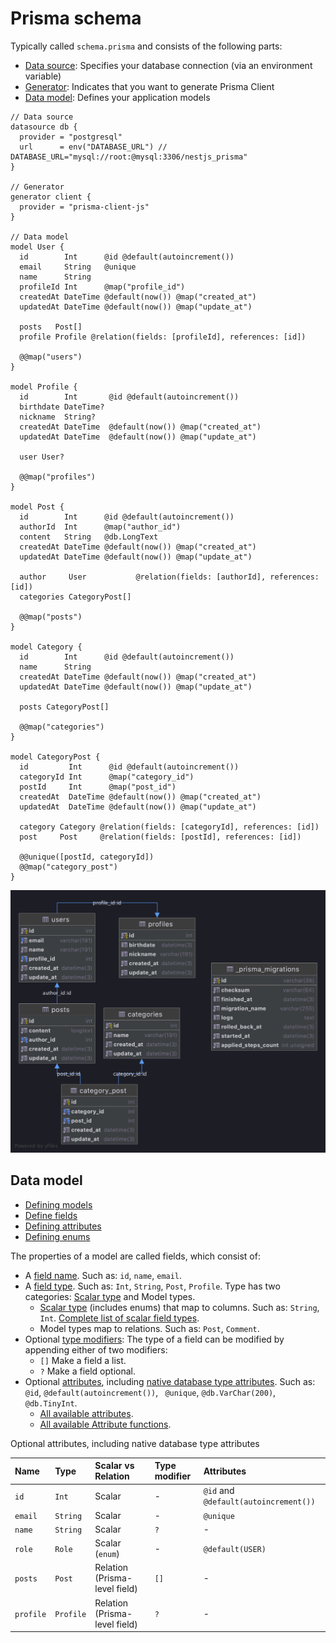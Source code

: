 # Prisma schema

Typically called `schema.prisma` and consists of the following parts:

- [Data source](https://www.prisma.io/docs/concepts/components/prisma-schema/data-sources/): Specifies your database connection (via an environment variable)
- [Generator](https://www.prisma.io/docs/concepts/components/prisma-schema/generators/): Indicates that you want to generate Prisma Client
- [Data model](https://www.prisma.io/docs/concepts/components/prisma-schema/data-model/): Defines your application models

```prisma
// Data source
datasource db {
  provider = "postgresql"
  url      = env("DATABASE_URL") // DATABASE_URL="mysql://root:@mysql:3306/nestjs_prisma"
}

// Generator
generator client {
  provider = "prisma-client-js"
}

// Data model
model User {
  id        Int      @id @default(autoincrement())
  email     String   @unique
  name      String
  profileId Int      @map("profile_id")
  createdAt DateTime @default(now()) @map("created_at")
  updatedAt DateTime @default(now()) @map("update_at")

  posts   Post[]
  profile Profile @relation(fields: [profileId], references: [id])

  @@map("users")
}

model Profile {
  id        Int       @id @default(autoincrement())
  birthdate DateTime?
  nickname  String?
  createdAt DateTime  @default(now()) @map("created_at")
  updatedAt DateTime  @default(now()) @map("update_at")

  user User?

  @@map("profiles")
}

model Post {
  id        Int      @id @default(autoincrement())
  authorId  Int      @map("author_id")
  content   String   @db.LongText
  createdAt DateTime @default(now()) @map("created_at")
  updatedAt DateTime @default(now()) @map("update_at")

  author     User           @relation(fields: [authorId], references: [id])
  categories CategoryPost[]

  @@map("posts")
}

model Category {
  id        Int      @id @default(autoincrement())
  name      String
  createdAt DateTime @default(now()) @map("created_at")
  updatedAt DateTime @default(now()) @map("update_at")

  posts CategoryPost[]

  @@map("categories")
}

model CategoryPost {
  id         Int      @id @default(autoincrement())
  categoryId Int      @map("category_id")
  postId     Int      @map("post_id")
  createdAt  DateTime @default(now()) @map("created_at")
  updatedAt  DateTime @default(now()) @map("update_at")

  category Category @relation(fields: [categoryId], references: [id])
  post     Post     @relation(fields: [postId], references: [id])

  @@unique([postId, categoryId])
  @@map("category_post")
}
```

![](art/nestjs_prisma.png)

## Data model

- [Defining models](https://www.prisma.io/docs/concepts/components/prisma-schema/data-model#defining-models)
- [Define fields](https://www.prisma.io/docs/concepts/components/prisma-schema/data-model#defining-fields)
- [Defining attributes](https://www.prisma.io/docs/concepts/components/prisma-schema/data-model#defining-attributes)
- [Defining enums](https://www.prisma.io/docs/concepts/components/prisma-schema/data-model#defining-enums)

The properties of a model are called fields, which consist of:

- A [field name](https://www.prisma.io/docs/reference/api-reference/prisma-schema-reference/#model-fields). Such as: `id`, `name`, `email`.
- A [field type](https://www.prisma.io/docs/reference/api-reference/prisma-schema-reference/#model-fields). Such as: `Int`, `String`, `Post`, `Profile`. Type has two categories: [Scalar type](https://www.prisma.io/docs/concepts/components/prisma-schema/data-model/#scalar-fields) and Model types.
  - [Scalar type](https://www.prisma.io/docs/concepts/components/prisma-schema/data-model/#scalar-fields) (includes enums) that map to columns. Such as: `String`, `Int`. [Complete list of scalar field types](https://www.prisma.io/docs/reference/api-reference/prisma-schema-reference/#model-field-scalar-types).
  - Model types map to relations. Such as: `Post`, `Comment`.
- Optional [type modifiers](https://www.prisma.io/docs/concepts/components/prisma-schema/data-model#type-modifiers): The type of a field can be modified by appending either of two modifiers:
  - `[]` Make a field a list.
  - `?` Make a field optional.
- Optional [attributes](https://www.prisma.io/docs/concepts/components/prisma-schema/data-model#defining-attributes), including [native database type attributes](https://www.prisma.io/docs/concepts/components/prisma-schema/data-model#native-types-mapping). Such as: `@id`, `@default(autoincrement())`, ` @unique`, `@db.VarChar(200)`, `@db.TinyInt`.
  - [All available attributes](https://www.prisma.io/docs/reference/api-reference/prisma-schema-reference#attributes).
  - [All available Attribute functions](https://www.prisma.io/docs/reference/api-reference/prisma-schema-reference#attribute-functions).

Optional attributes, including native database type attributes

| Name      | Type      | Scalar vs Relation            | Type modifier | Attributes                            |
| :-------- | :-------- | :---------------------------- | :------------ | :------------------------------------ |
| `id`      | `Int`     | Scalar                        | -             | `@id` and `@default(autoincrement())` |
| `email`   | `String`  | Scalar                        | -             | `@unique`                             |
| `name`    | `String`  | Scalar                        | `?`           | -                                     |
| `role`    | `Role`    | Scalar (`enum`)               | -             | `@default(USER)`                      |
| `posts`   | `Post`    | Relation (Prisma-level field) | `[]`          | -                                     |
| `profile` | `Profile` | Relation (Prisma-level field) | `?`           | -                                     |
